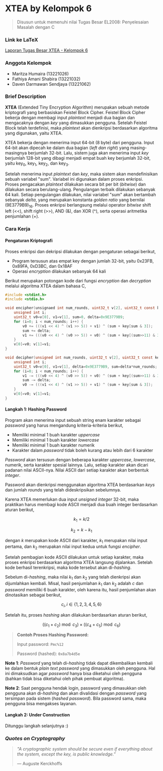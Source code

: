 # XTEA by Kelompok 6
> Disusun untuk memenuhi nilai Tugas Besar EL2008: Penyelesaian Masalah dengan C

### Link ke LaTeX
[Laporan Tugas Besar XTEA - Kelompok 6](https://www.overleaf.com/project/63d8d457e6db21ec23b3274a)

### Anggota Kelompok
- Maritza Humaira (13221026)
- Fathiya Amani Shabira (13221032)
- Daven Darmawan Sendjaya (13221062)

### Brief Description
**XTEA** (Extended Tiny Encryption Algorithm) merupakan sebuah metode kriptografi yang berbasiskan Feistel Block Cipher. Feistel Block Cipher bekerja dengan membagi input *plaintext* menjadi dua bagian dan mengacaknya dengan *key* yang dimasukkan pengguna. Setelah Feistel Block telah terdefinisi, maka *plaintext* akan dienkripsi berdasarkan algoritma yang digunakan, yaitu XTEA.

XTEA bekerja dengan menerima input 64-bit (8 byte) dari pengguna. Input 64-bit akan dipecah ke dalam dua bagian (*left dan right*) yang masing-masingnya berjumlah 32-bit. Lalu, sistem juga akan menerima input *key* berjumlah 128-bit yang dibagi menjadi empat buah key berjumlah 32-bit, yaitu key<sub>0</sub>, key<sub>1</sub>, key<sub>2</sub>, dan key<sub>3</sub>.

Setelah menerima input *plaintext* dan *key*, maka sistem akan mendefinisikan sebuah variabel "sum". Variabel ini digunakan dalam proses enkripsi. Proses pengacakan *plaintext* dilakukan secara bit per bit (*bitwise*) dan dilakukan secara berulang-ulang. Pengulangan terbaik dilakukan sebanyak 64 kali. Setiap pengulangan dilakukan, nilai variabel "sum" akan bertambah sebanyak *delta*, yang merupakan konstanta *golden ratio* yang bernilai (9E3779B9)<sub>16</sub>. Proses enkripsi berlangsung melalui operator *bitwise* shift left (<<), shift right (>>), AND (&), dan XOR (^), serta operasi aritmetika penjumlahan (+). 

### Cara Kerja
#### Pengaturan Kriptografi
Proses enkripsi dan dekripsi dilakukan dengan pengaturan sebagai berikut,
- Program tersusun atas empat key dengan jumlah 32-bit, yaitu 0x23FB, 0x89FA, 0xD3BC, dan 0x18AF
- Operasi *encryption* dilakukan sebanyak 64 kali

Berikut merupakan potongan kode dari fungsi *encryption* dan *decryption* melalui algoritma XTEA dalam bahasa C,

```c
#include <stdint.h>
#include <stdio.h>

void encipher(unsignaed int num_rounds, uint32_t v[2], uint32_t const key[4]) {
    unsigned int i;
    uint32_t v0=v[0], v1=v[1], sum=0, delta=0x9E3779B9;
    for (i=0; i < num_rounds; i++) {
        v0 += (((v1 << 4) ^ (v1 >> 5)) + v1) ^ (sum + key[sum & 3]);
        sum += delta;
        v1 += (((v0 << 4) ^ (v0 >> 5)) + v0) ^ (sum + key[(sum>>11) & 3]);
    }
    v[0]=v0; v[1]=v1;
}

void decipher(unsigned int num_rounds, uint32_t v[2], uint32_t const key[4]) {
    unsigned int i;
    uint32_t v0=v[0], v1=v[1], delta=0x9E3779B9, sum=delta*num_rounds;
    for (i=0; i < num_rounds; i++) {
        v1 -= (((v0 << 4) ^ (v0 >> 5)) + v0) ^ (sum + key[(sum>>11) & 3]);
        sum -= delta;
        v0 -= (((v1 << 4) ^ (v1 >> 5)) + v1) ^ (sum + key[sum & 3]);
    }
    v[0]=v0; v[1]=v1;
}
```

#### Langkah 1: Hashing Password
Program akan menerima input sebuah string enam karakter sebagai *password* yang harus mengandung kriteria-kriteria berikut,
- Memiliki minimal 1 buah karakter *uppercase*
- Memiliki minimal 1 buah karakter *lowercase*
- Memiliki minimal 1 buah karakter numerik
- Karakter dalam *password* tidak boleh kurang atau lebih dari 6 karakter

*Password* akan tersusun dengan beberapa karakter *uppercase*, *lowercase*, numerik, serta karakter spesial lainnya. Lalu, setiap karakter akan dicari padanan nilai ASCII-nya. Nilai ASCII dari setiap karakter akan berbentuk *integer*.

Password akan dienkripsi menggunakan algoritma XTEA berdasarkan *keys* dan jumlah *rounds* yang telah dideskripsikan sebelumnya.

Karena XTEA memerlukan dua input *unsigned integer* 32-bit, maka praktikan harus membagi kode ASCII menjadi dua buah integer berdasarkan aturan berikut,
```math
k_1 = k/2
```
```math
k_2 = k - k_1 
```
dengan $k$ merupakan kode ASCII dari karakter, $k_1$ merupakan nilai input pertama, dan $k_2$ merupakan nilai input kedua untuk fungsi *encipher*.

Setelah pembagian kode ASCII dilakukan untuk setiap karakter, maka proses enkripsi berdasarkan algoritma XTEA langsung dijalankan. Setelah kode berhasil terenkripsi, maka kode tersebut akan di-*hashing*.

Sebelum di-*hashing*, maka nilai $k_1$ dan $k_2$ yang telah dienkripsi akan dijumlahkan kembali. Misal, hasil penjumlahan $k_1$ dan $k_2$ adalah $c$ dan *password* memiliki 6 buah karakter, oleh karena itu, hasil penjumlahan akan dinotasikan sebagai berikut,

```math
c_i, i\in\{1,2,3,4,5,6\}
```

Setelah itu, proses *hashing* akan dilakukan berdasarkan aturan berikut,

```math
((c_1 + c_2)\bmod c_3) \times ((c_4 + c_5)\bmod c_6)
```

> **Contoh Proses Hashing Password:**
>
> Input password: `Pmc%12`
>
> Password (hashed): `0x8a7b4d5e`

**Note 1**: *Password* yang telah di-*hashing* tidak dapat dikembalikan kembali ke dalam bentuk *plain text password* yang dimasukkan oleh pengguna. Hal ini dimaksudkan agar *password* hanya bisa diketahui oleh pengguna (bahkan tidak bisa diketahui oleh pihak pembuat algoritma). 

**Note 2**: Saat pengguna hendak login, password yang dimasukkan oleh pengguna akan di-*hashing* dan akan divalidasi dengan *password* yang tersimpan pada sistem (*hashed password*). Bila password sama, maka pengguna bisa mengakses layanan.

#### Langkah 2: Under Construction
Ditunggu langkah selanjutnya :)


### *Quotes on Cryptography*
>  *"A cryptographic system should be secure even if everything about the system, except the key, is public knowledge.”*
>
> ― Auguste Kerckhoffs